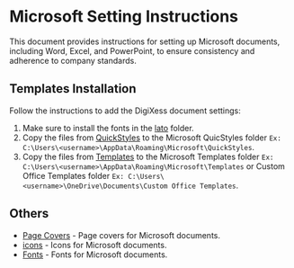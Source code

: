 
# Microsoft Setting Instructions

 This document provides instructions for setting up Microsoft documents, including Word, Excel, and PowerPoint, to ensure consistency and adherence to company standards. 


## Templates Installation

Follow the instructions to add the DigiXess document settings:
1. Make sure to install the fonts in the [lato](/docs/fonts/lato/ "Lato font") folder.
1. Copy the files from [QuickStyles](/docs/microsoft/QuickStyles/)  to the Microsoft QuicStyles folder `Ex: C:\Users\<username>\AppData\Roaming\Microsoft\QuickStyles`.
1. Copy the files from [Templates](/docs/microsoft/Templates/) to the Microsoft Templates folder `Ex: C:\Users\<username>\AppData\Roaming\Microsoft\Templates` or Custom Office Templates folder `Ex: C:\Users\<username>\OneDrive\Documents\Custom Office Templates`.

## Others

- [Page Covers](/docs/media/PageCovers/) - Page covers for Microsoft documents.
- [icons](/docs/media/icons/) - Icons for Microsoft documents.
- [Fonts](/docs/fonts/) - Fonts for Microsoft documents.